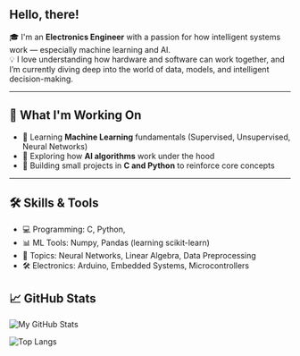 ## Hello, there!

🎓 I'm an **Electronics Engineer** with a passion for how intelligent systems work — especially machine learning and AI.  
💡 I love understanding how hardware and software can work together, and I’m currently diving deep into the world of data, models, and intelligent decision-making.

---

## 🚀 What I'm Working On
- 🤖 Learning **Machine Learning** fundamentals (Supervised, Unsupervised, Neural Networks)
- 🧠 Exploring how **AI algorithms** work under the hood
- 🧰 Building small projects in **C and Python** to reinforce core concepts

---

## 🛠️ Skills & Tools
- 💻 Programming: C, Python, 
- 📊 ML Tools: Numpy, Pandas (learning scikit-learn)
- 🧠 Topics: Neural Networks, Linear Algebra, Data Preprocessing
- 🛠 Electronics: Arduino, Embedded Systems, Microcontrollers

## 📈 GitHub Stats

![My GitHub Stats](https://github-readme-stats.vercel.app/api?username=ghostrepo-ML&show_icons=true&theme=midnight-purple)

![Top Langs](https://github-readme-stats.vercel.app/api/top-langs/?username=ghostrepo-ML&layout=compact&theme=midnight-purple)




